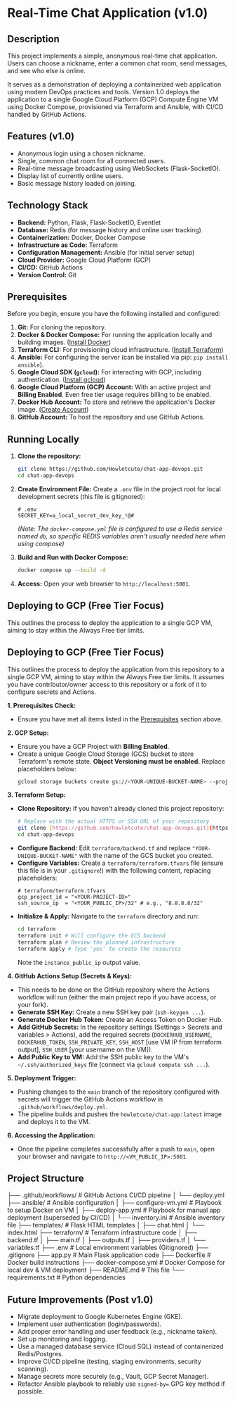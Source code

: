 # Real-Time Chat Application (v1.0)

## Description

This project implements a simple, anonymous real-time chat application. Users can choose a nickname, enter a common chat room, send messages, and see who else is online.

It serves as a demonstration of deploying a containerized web application using modern DevOps practices and tools. Version 1.0 deploys the application to a single Google Cloud Platform (GCP) Compute Engine VM using Docker Compose, provisioned via Terraform and Ansible, with CI/CD handled by GitHub Actions.

## Features (v1.0)

* Anonymous login using a chosen nickname.
* Single, common chat room for all connected users.
* Real-time message broadcasting using WebSockets (Flask-SocketIO).
* Display list of currently online users.
* Basic message history loaded on joining.

## Technology Stack

* **Backend:** Python, Flask, Flask-SocketIO, Eventlet
* **Database:** Redis (for message history and online user tracking)
* **Containerization:** Docker, Docker Compose
* **Infrastructure as Code:** Terraform
* **Configuration Management:** Ansible (for initial server setup)
* **Cloud Provider:** Google Cloud Platform (GCP)
* **CI/CD:** GitHub Actions
* **Version Control:** Git

## Prerequisites

Before you begin, ensure you have the following installed and configured:

1.  **Git:** For cloning the repository.
2.  **Docker & Docker Compose:** For running the application locally and building images. ([Install Docker](https://docs.docker.com/engine/install/))
3.  **Terraform CLI:** For provisioning cloud infrastructure. ([Install Terraform](https://developer.hashicorp.com/terraform/downloads))
4.  **Ansible:** For configuring the server (can be installed via pip: `pip install ansible`).
5.  **Google Cloud SDK (`gcloud`):** For interacting with GCP, including authentication. ([Install gcloud](https://cloud.google.com/sdk/docs/install))
6.  **Google Cloud Platform (GCP) Account:** With an active project and **Billing Enabled**. Even free tier usage requires billing to be enabled.
7.  **Docker Hub Account:** To store and retrieve the application's Docker image. ([Create Account](https://hub.docker.com/))
8.  **GitHub Account:** To host the repository and use GitHub Actions.

## Running Locally

1.  **Clone the repository:**
    ```bash
    git clone https://github.com/Howletcute/chat-app-devops.git
    cd chat-app-devops
    ```
2.  **Create Environment File:** Create a `.env` file in the project root for local development secrets (this file is gitignored):
    ```dotenv
    # .env
    SECRET_KEY=a_local_secret_dev_key_!@#
    ```
    *(Note: The `docker-compose.yml` file is configured to use a Redis service named `db`, so specific REDIS variables aren't usually needed here when using compose)*

3.  **Build and Run with Docker Compose:**
    ```bash
    docker compose up --build -d
    ```
4.  **Access:** Open your web browser to `http://localhost:5001`.

## Deploying to GCP (Free Tier Focus)

This outlines the process to deploy the application to a single GCP VM, aiming to stay within the Always Free tier limits.

## Deploying to GCP (Free Tier Focus)

This outlines the process to deploy the application from this repository to a single GCP VM, aiming to stay within the Always Free tier limits. It assumes you have contributor/owner access to this repository or a fork of it to configure secrets and Actions.

**1. Prerequisites Check:**

* Ensure you have met all items listed in the [Prerequisites](#prerequisites) section above.

**2. GCP Setup:**

* Ensure you have a GCP Project with **Billing Enabled**.
* Create a unique Google Cloud Storage (GCS) bucket to store Terraform's remote state. **Object Versioning must be enabled.** Replace placeholders below:
    ```bash
    gcloud storage buckets create gs://<YOUR-UNIQUE-BUCKET-NAME> --project=<YOUR-PROJECT-ID> --location=<GCP_REGION e.g., us-central1> --uniform-bucket-level-access --versioning
    ```

**3. Terraform Setup:**

* **Clone Repository:** If you haven't already cloned this project repository:
    ```bash
    # Replace with the actual HTTPS or SSH URL of your repository
    git clone [https://github.com/howletcute/chat-app-devops.git](https://github.com/howletcute/chat-app-devops.git)
    cd chat-app-devops
    ```
* **Configure Backend:** Edit `terraform/backend.tf` and replace `"YOUR-UNIQUE-BUCKET-NAME"` with the name of the GCS bucket you created.
* **Configure Variables:** Create a `terraform/terraform.tfvars` file (ensure this file is in your `.gitignore`!) with the following content, replacing placeholders:
    ```hcl
    # terraform/terraform.tfvars
    gcp_project_id = "<YOUR-PROJECT-ID>"
    ssh_source_ip  = "<YOUR_PUBLIC_IP>/32" # e.g., "8.8.8.8/32"
    ```
* **Initialize & Apply:** Navigate to the `terraform` directory and run:
    ```bash
    cd terraform
    terraform init # Will configure the GCS backend
    terraform plan # Review the planned infrastructure
    terraform apply # Type 'yes' to create the resources
    ```
    Note the `instance_public_ip` output value.

**4. GitHub Actions Setup (Secrets & Keys):**

* This needs to be done on the GitHub repository where the Actions workflow will run (either the main project repo if you have access, or your fork).
* **Generate SSH Key:** Create a new SSH key pair (`ssh-keygen ...`).
* **Generate Docker Hub Token:** Create an Access Token on Docker Hub.
* **Add GitHub Secrets:** In the repository settings (Settings > Secrets and variables > Actions), add the required secrets (`DOCKERHUB_USERNAME`, `DOCKERHUB_TOKEN`, `SSH_PRIVATE_KEY`, `SSH_HOST` [use VM IP from terraform output], `SSH_USER` [your username on the VM]).
* **Add Public Key to VM:** Add the SSH public key to the VM's `~/.ssh/authorized_keys` file (connect via `gcloud compute ssh ...`).

**5. Deployment Trigger:**

* Pushing changes to the `main` branch of the repository configured with secrets will trigger the GitHub Actions workflow in `.github/workflows/deploy.yml`.
* The pipeline builds and pushes the `howletcute/chat-app:latest` image and deploys it to the VM.

**6. Accessing the Application:**

* Once the pipeline completes successfully after a push to `main`, open your browser and navigate to `http://<VM_PUBLIC_IP>:5001`.


## Project Structure

├── .github/workflows/      # GitHub Actions CI/CD pipeline
│   └── deploy.yml
├── ansible/                # Ansible configuration
│   ├── configure-vm.yml    # Playbook to setup Docker on VM
│   ├── deploy-app.yml      # Playbook for manual app deployment (superseded by CI/CD)
│   └── inventory.ini       # Ansible inventory file
├── templates/              # Flask HTML templates
│   ├── chat.html
│   └── index.html
├── terraform/              # Terraform infrastructure code
│   ├── backend.tf
│   ├── main.tf
│   ├── outputs.tf
│   ├── providers.tf
│   └── variables.tf
├── .env                    # Local environment variables (Gitignored)
├── .gitignore
├── app.py                  # Main Flask application code
├── Dockerfile              # Docker build instructions
├── docker-compose.yml      # Docker Compose for local dev & VM deployment
├── README.md               # This file
└── requirements.txt        # Python dependencies

## Future Improvements (Post v1.0)

* Migrate deployment to Google Kubernetes Engine (GKE).
* Implement user authentication (login/passwords).
* Add proper error handling and user feedback (e.g., nickname taken).
* Set up monitoring and logging.
* Use a managed database service (Cloud SQL) instead of containerized Redis/Postgres.
* Improve CI/CD pipeline (testing, staging environments, security scanning).
* Manage secrets more securely (e.g., Vault, GCP Secret Manager).
* Refactor Ansible playbook to reliably use `signed-by=` GPG key method if possible.